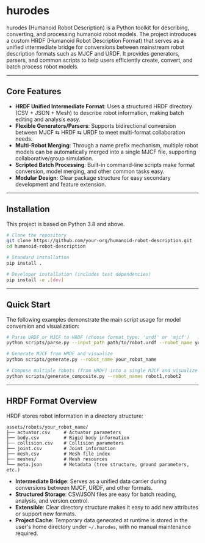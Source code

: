 # hurodes

hurodes (Humanoid Robot Description) is a Python toolkit for describing, converting, and processing humanoid robot models. The project introduces a custom HRDF (Humanoid Robot Description Format) that serves as a unified intermediate bridge for conversions between mainstream robot description formats such as MJCF and URDF. It provides generators, parsers, and common scripts to help users efficiently create, convert, and batch process robot models.

---

## Core Features

- **HRDF Unified Intermediate Format**: Uses a structured HRDF directory (CSV + JSON + Mesh) to describe robot information, making batch editing and analysis easy.
- **Flexible Generators/Parsers**: Supports bidirectional conversion between MJCF ⇆ HRDF ⇆ URDF to meet multi-format collaboration needs.
- **Multi-Robot Merging**: Through a name prefix mechanism, multiple robot models can be automatically merged into a single MJCF file, supporting collaborative/group simulation.
- **Scripted Batch Processing**: Built-in command-line scripts make format conversion, model merging, and other common tasks easy.
- **Modular Design**: Clear package structure for easy secondary development and feature extension.

---

## Installation

This project is based on Python 3.8 and above.

```bash
# Clone the repository
git clone https://github.com/your-org/humanoid-robot-description.git
cd humanoid-robot-description

# Standard installation
pip install .

# Developer installation (includes test dependencies)
pip install -e .[dev]
```

---

## Quick Start

The following examples demonstrate the main script usage for model conversion and visualization:

```bash
# Parse URDF or MJCF to HRDF (choose format_type: 'urdf' or 'mjcf')
python scripts/parse.py --input_path path/to/robot.urdf --robot_name your_robot_name --format_type urdf

# Generate MJCF from HRDF and visualize
python scripts/generate.py --robot_name your_robot_name

# Compose multiple robots (from HRDF) into a single MJCF and visualize
python scripts/generate_composite.py --robot_names robot1,robot2
```

---

## HRDF Format Overview

HRDF stores robot information in a directory structure:

```
assets/robots/your_robot_name/
├── actuator.csv     # Actuator parameters
├── body.csv         # Rigid body information
├── collision.csv    # Collision parameters
├── joint.csv        # Joint information
├── mesh.csv         # Mesh file index
├── meshes/          # Mesh resources
└── meta.json        # Metadata (tree structure, ground parameters, etc.)
```

- **Intermediate Bridge**: Serves as a unified data carrier during conversions between MJCF, URDF, and other formats.
- **Structured Storage**: CSV/JSON files are easy for batch reading, analysis, and version control.
- **Extensible**: Clear directory structure makes it easy to add new attributes or support new formats.
- **Project Cache**: Temporary data generated at runtime is stored in the user's home directory under `~/.hurodes`, with no manual maintenance required.